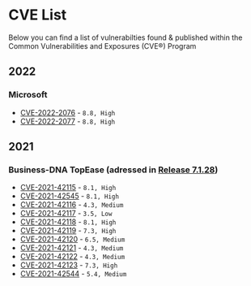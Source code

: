 # CVE List

Below you can find a list of vulnerabilties found & published within the Common Vulnerabilities and Exposures (CVE®) Program

## 2022

### Microsoft

* [CVE-2022-2076](https://nvd.nist.gov/vuln/detail/CVE-2022-2076) - `8.8, High`
* [CVE-2022-2077](https://nvd.nist.gov/vuln/detail/CVE-2022-2077) - `8.8, High`

## 2021

### Business-DNA TopEase (adressed in [Release 7.1.28](https://confluence.topease.ch/confluence/display/DOC/Release+Notes))
* [CVE-2021-42115](https://www.cve.org/CVERecord?id=CVE-2021-42115) - `8.1, High`
* [CVE-2021-42545](https://www.cve.org/CVERecord?id=CVE-2021-42545) - `8.1, High`
* [CVE-2021-42116](https://www.cve.org/CVERecord?id=CVE-2021-42116) - `4.3, Medium`
* [CVE-2021-42117](https://www.cve.org/CVERecord?id=CVE-2021-42117) - `3.5, Low`
* [CVE-2021-42118](https://www.cve.org/CVERecord?id=CVE-2021-42118) - `8.1, High`
* [CVE-2021-42119](https://www.cve.org/CVERecord?id=CVE-2021-42119) - `7.3, High`
* [CVE-2021-42120](https://www.cve.org/CVERecord?id=CVE-2021-42120) - `6.5, Medium`
* [CVE-2021-42121](https://www.cve.org/CVERecord?id=CVE-2021-42121) - `4.3, Medium`
* [CVE-2021-42122](https://www.cve.org/CVERecord?id=CVE-2021-42122) - `4.3, Medium`
* [CVE-2021-42123](https://www.cve.org/CVERecord?id=CVE-2021-42123) - `7.3, High`
* [CVE-2021-42544](https://www.cve.org/CVERecord?id=CVE-2021-42544) - `5.4, Medium`

